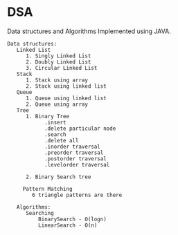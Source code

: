 # DSA
Data structures and Algorithms
 Implemented using JAVA.
   
    Data structures:
       Linked List
          1. Singly Linked List
          2. Doubly Linked List
          3. Circular Linked List
       Stack
          1. Stack using array
          2. Stack using linked list
       Queue
          1. Queue using linked list 
          2. Queue using array
       Tree
          1. Binary Tree
                .insert
                .delete particular node
                .search
                .delete all
                .inorder traversal
                .preorder traversal
                .postorder traversal
                .levelorder traversal
                
          2. Binary Search tree
          
         Pattern Matching
            6 triangle patterns are there
          
       Algorithms:
          Searching
              BinarySearch - O(logn)
              LinearSearch - O(n)
      
